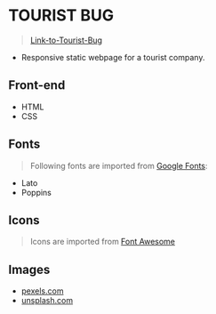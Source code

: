 # TOURIST BUG
> [Link-to-Tourist-Bug](https://hamnarauf.github.io/Tourist-Bug/)
- Responsive static webpage for a tourist company.

## Front-end
- HTML
- CSS

## Fonts
> Following fonts are imported from [Google Fonts](https://fonts.google.com):
- Lato
- Poppins

## Icons
> Icons are imported from [Font Awesome](https://fontawesome.com)

## Images
- [pexels.com](https://www.pexels.com)
- [unsplash.com](https://www.unsplash.com)

